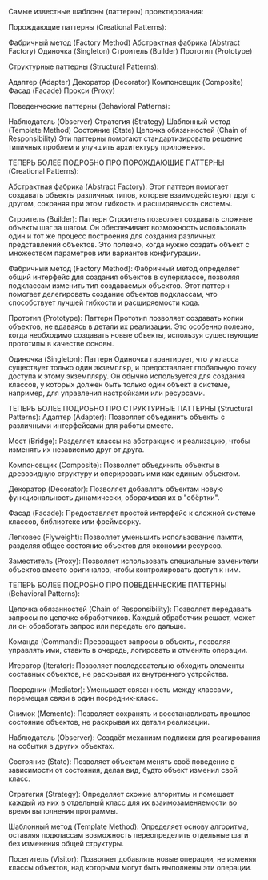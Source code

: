 Самые известные шаблоны (паттерны) проектирования:

Порождающие паттерны (Creational Patterns):

Фабричный метод (Factory Method)
Абстрактная фабрика (Abstract Factory)
Одиночка (Singleton)
Строитель (Builder)
Прототип (Prototype)

Структурные паттерны (Structural Patterns):

Адаптер (Adapter)
Декоратор (Decorator)
Компоновщик (Composite)
Фасад (Facade)
Прокси (Proxy)

Поведенческие паттерны (Behavioral Patterns):

Наблюдатель (Observer)
Стратегия (Strategy)
Шаблонный метод (Template Method)
Состояние (State)
Цепочка обязанностей (Chain of Responsibility)
Эти паттерны помогают стандартизировать решение типичных проблем и улучшить архитектуру приложения.


ТЕПЕРЬ БОЛЕЕ ПОДРОБНО ПРО ПОРОЖДАЮЩИЕ ПАТТЕРНЫ (Creational Patterns):

Абстрактная фабрика (Abstract Factory):
Этот паттерн помогает создавать объекты различных типов, которые взаимодействуют друг с другом, сохраняя при этом гибкость и расширяемость системы.

Строитель (Builder):
Паттерн Строитель позволяет создавать сложные объекты шаг за шагом. Он обеспечивает возможность использовать один и тот же процесс построения для создания различных представлений объектов. Это полезно, когда нужно создать объект с множеством параметров или вариантов конфигурации.

Фабричный метод (Factory Method):
Фабричный метод определяет общий интерфейс для создания объектов в суперклассе, позволяя подклассам изменить тип создаваемых объектов. Этот паттерн помогает делегировать создание объектов подклассам, что способствует лучшей гибкости и расширяемости кода.

Прототип (Prototype):
Паттерн Прототип позволяет создавать копии объектов, не вдаваясь в детали их реализации. Это особенно полезно, когда необходимо создавать новые объекты, используя существующие прототипы в качестве основы.

Одиночка (Singleton):
Паттерн Одиночка гарантирует, что у класса существует только один экземпляр, и предоставляет глобальную точку доступа к этому экземпляру. Он обычно используется для создания классов, у которых должен быть только один объект в системе, например, для управления настройками или ресурсами.

ТЕПЕРЬ БОЛЕЕ ПОДРОБНО ПРО СТРУКТУРНЫЕ ПАТТЕРНЫ (Structural Patterns):
Адаптер (Adapter):
Позволяет объединить объекты с различными интерфейсами для работы вместе.

Мост (Bridge):
Разделяет классы на абстракцию и реализацию, чтобы изменять их независимо друг от друга.

Компоновщик (Composite):
Позволяет объединить объекты в древовидную структуру и оперировать ими как единым объектом.

Декоратор (Decorator):
Позволяет добавлять объектам новую функциональность динамически, оборачивая их в "обёртки".

Фасад (Facade):
Предоставляет простой интерфейс к сложной системе классов, библиотеке или фреймворку.

Легковес (Flyweight):
Позволяет уменьшить использование памяти, разделяя общее состояние объектов для экономии ресурсов.

Заместитель (Proxy):
Позволяет использовать специальные заменители объектов вместо оригиналов, чтобы контролировать доступ к ним.

ТЕПЕРЬ БОЛЕЕ ПОДРОБНО ПРО ПОВЕДЕНЧЕСКИЕ ПАТТЕРНЫ (Behavioral Patterns):

Цепочка обязанностей (Chain of Responsibility):
Позволяет передавать запросы по цепочке обработчиков. Каждый обработчик решает, может ли он обработать запрос или передать его дальше.

Команда (Command):
Превращает запросы в объекты, позволяя управлять ими, ставить в очередь, логировать и отменять операции.

Итератор (Iterator):
Позволяет последовательно обходить элементы составных объектов, не раскрывая их внутреннего устройства.

Посредник (Mediator):
Уменьшает связанность между классами, перемещая связи в один посредник-класс.

Снимок (Memento):
Позволяет сохранять и восстанавливать прошлое состояние объектов, не раскрывая их детали реализации.

Наблюдатель (Observer):
Создаёт механизм подписки для реагирования на события в других объектах.

Состояние (State):
Позволяет объектам менять своё поведение в зависимости от состояния, делая вид, будто объект изменил свой класс.

Стратегия (Strategy):
Определяет схожие алгоритмы и помещает каждый из них в отдельный класс для их взаимозаменяемости во время выполнения программы.

Шаблонный метод (Template Method):
Определяет основу алгоритма, оставляя подклассам возможность переопределить отдельные шаги без изменения общей структуры.

Посетитель (Visitor):
Позволяет добавлять новые операции, не изменяя классы объектов, над которыми могут быть выполнены эти операции.